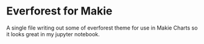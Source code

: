 # Everforest for Makie

A single file writing out some of everforest theme for use in Makie Charts so it looks great in my jupyter notebook.

